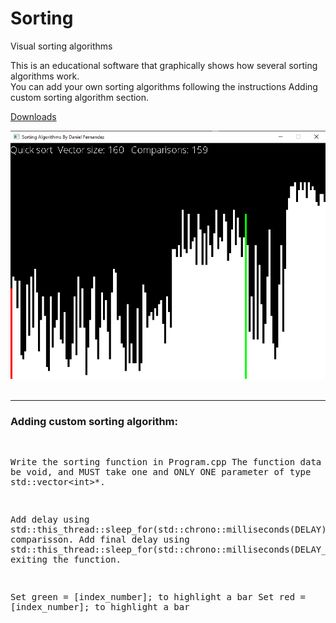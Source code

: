 # Sorting
Visual sorting algorithms<br>

This is an educational software that graphically shows how several sorting algorithms work. <br>
You can add your own sorting algorithms following the instructions Adding custom sorting algorithm section.<br>

<a href="https://dferndz.github.io/Sorting/Releases.html">Downloads</a>

<img src="https://github.com/dferndz/Sorting/blob/master/Screenshot.png?raw=true"><br><br>

<hr>
<h3>Adding custom sorting algorithm:</h3>
<pre>

Write the sorting function in Program.cpp
The function data type MUST be void, and MUST take one and ONLY ONE parameter of type std::vector&lt;int&gt;*.


Add delay using std::this_thread::sleep_for(std::chrono::milliseconds(DELAY)); for every comparisson.
Add final delay using std::this_thread::sleep_for(std::chrono::milliseconds(DELAY_2)); before exiting the function.

Set green = [index_number]; to highlight a bar
Set red = [index_number]; to highlight a bar

</pre>

